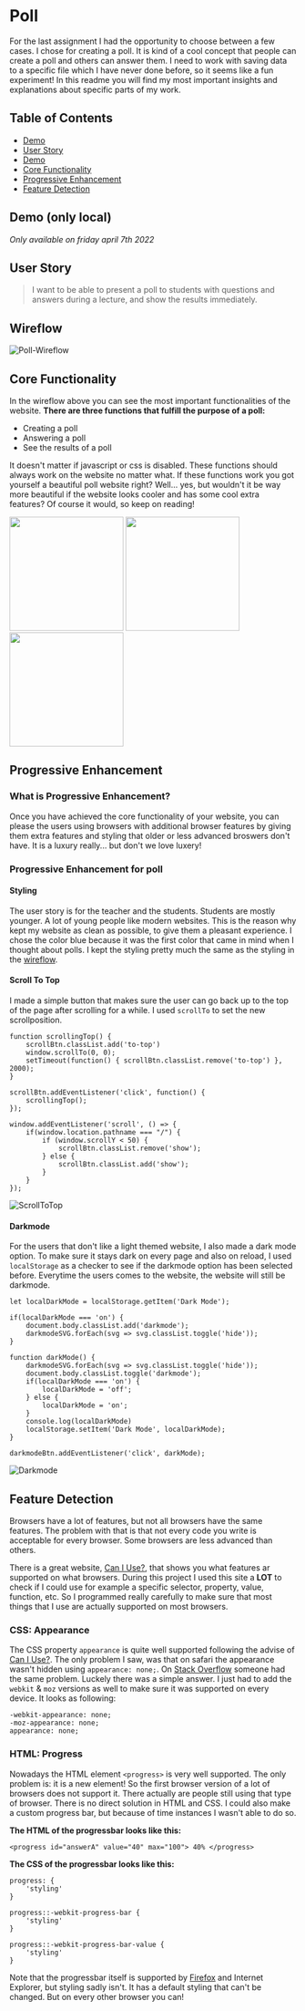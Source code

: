 # Poll

For the last assignment I had the opportunity to choose between a few cases. I chose for creating a poll. It is kind of a cool concept that people can create a poll and others can answer them. I need to work with saving data to a specific file which I have never done before, so it seems like a fun experiment! In this readme you will find my most important insights and explanations about specific parts of my work.

## Table of Contents
- [Demo](#demo-only-local)
- [User Story](#user-story)
- [Demo](#wireflow)
- [Core Functionality](#core-functionality)
- [Progressive Enhancement](#progressive-enhancement)
- [Feature Detection](#feature-detection)

## Demo (only local)
*Only available on friday april 7th 2022*

## User Story
> I want to be able to present a poll to students with questions and answers during a lecture, and show the results immediately.

## Wireflow
![Poll-Wireflow](proces/wireflow.png)

## Core Functionality
In the wireflow above you can see the most important functionalities of the website. 
**There are three functions that fulfill the purpose of a poll:**
- Creating a poll
- Answering a poll
- See the results of a poll

It doesn't matter if javascript or css is disabled. These functions should always work on the website no matter what. If these functions work you got yourself a beautiful poll website right? Well... yes, but wouldn't it be way more beautiful if the website looks cooler and has some cool extra features? Of course it would, so keep on reading!

<p float="center">
  <img src="/proces/core-home.png" width="200" />
  <img src="/proces/core-admin.png" width="200" /> 
  <img src="/proces/core-results.png" width="200" />
</p>

## Progressive Enhancement

### What is Progressive Enhancement?
Once you have achieved the core functionality of your website, you can please the users using browsers with additional browser features by giving them extra features and styling that older or less advanced broswers don't have. It is a luxury really... but don't we love luxery!

### Progressive Enhancement for poll

#### Styling
The user story is for the teacher and the students. Students are mostly younger. A lot of young people like modern websites. This is the reason why kept my website as clean as possible, to give them a pleasant experience. I chose the color blue because it was the first color that came in mind when I thought about polls. I kept the styling pretty much the same as the styling in the [wireflow](#wireflow).


#### Scroll To Top
I made a simple button that makes sure the user can go back up to the top of the page after scrolling for a while. I used `scrollTo` to set the new scrollposition.

```
function scrollingTop() {
    scrollBtn.classList.add('to-top')
    window.scrollTo(0, 0);
    setTimeout(function() { scrollBtn.classList.remove('to-top') }, 2000);
}

scrollBtn.addEventListener('click', function() {
    scrollingTop();
});

window.addEventListener('scroll', () => {
    if(window.location.pathname === "/") {
        if (window.scrollY < 50) {
            scrollBtn.classList.remove('show');
        } else {
            scrollBtn.classList.add('show'); 
        }
    } 
});
```

![ScrollToTop](proces/scrolltop.gif)

#### Darkmode
For the users that don't like a light themed website, I also made a dark mode option. To make sure it stays dark on every page and also on reload, I used `localStorage` as a checker to see if the darkmode option has been selected before. Everytime the users comes to the website, the website will still be darkmode.

```
let localDarkMode = localStorage.getItem('Dark Mode');

if(localDarkMode === 'on') {
    document.body.classList.add('darkmode');
    darkmodeSVG.forEach(svg => svg.classList.toggle('hide'));
}

function darkMode() {
    darkmodeSVG.forEach(svg => svg.classList.toggle('hide'));
    document.body.classList.toggle('darkmode');
    if(localDarkMode === 'on') {
        localDarkMode = 'off';
    } else {
        localDarkMode = 'on';
    }
    console.log(localDarkMode)
    localStorage.setItem('Dark Mode', localDarkMode);
}

darkmodeBtn.addEventListener('click', darkMode);
```

![Darkmode](proces/darkmode.gif)


## Feature Detection
Browsers have a lot of features, but not all browsers have the same features. The problem with that is that not every code you write is acceptable for every browser. Some browsers are less advanced than others.

There is a great website, [Can I Use?](https://caniuse.com/), that shows you what features ar supported on what browsers. During this project I used this site a **LOT** to check if I could use for example a specific selector, property, value, function, etc. So I programmed really carefully to make sure that most things that I use are actually supported on most browsers.

### CSS: Appearance
The CSS property `appearance` is quite well supported following the advise of [Can I Use?](https://caniuse.com/). The only problem I saw, was that on safari the appearance wasn't hidden using `appearance: none;`. On [Stack Overflow](https://stackoverflow.com/questions/47127201/webkit-appearance-none-not-working-for-button) someone had the same problem. Luckely there was a simple answer. I just had to add the `webkit` & `moz` versions as well to make sure it was supported on every device. It looks as following:
```
-webkit-appearance: none;
-moz-appearance: none;
appearance: none;
```

### HTML: Progress
Nowadays the HTML element `<progress>` is very well supported. The only problem is: it is a new element! So the first browser version of a lot of browsers does not support it. There actually are people still using that type of browser. There is no direct solution in HTML and CSS. I could also make a custom progress bar, but because of time instances I wasn't able to do so. 

**The HTML of the progressbar looks like this:**
```
<progress id="answerA" value="40" max="100"> 40% </progress>
```

**The CSS of the progressbar looks like this:**
```
progress: { 
    'styling'
}

progress::-webkit-progress-bar { 
    'styling'
}

progress::-webkit-progress-bar-value { 
    'styling'
}
```

Note that the progressbar itself is supported by [Firefox](https://www.mozilla.org/nl/firefox/new/) and Internet Explorer, but styling sadly isn't. It has a default styling that can't be changed. But on every other browser you can!






